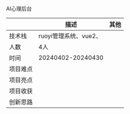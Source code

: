 AI心理后台

|          | 描述                  | 其他 |
| -------- | --------------------- | ---- |
| 技术栈   | ruoyi管理系统、vue2、 |      |
| 人数     | 4人                   |      |
| 时间     | 20240402-20240430     |      |
| 项目难点 |                       |      |
| 项目亮点 |                       |      |
| 项目收获 |                       |      |
| 创新思路 |                       |      |
